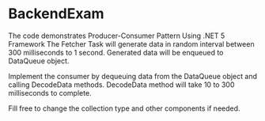 ﻿# BackendExam


The code demonstrates Producer-Consumer Pattern
Using .NET 5 Framework
The Fetcher Task will generate data in random interval between 300 milliseconds to 1 second.
Generated data will be enqueued to DataQueue object.

Implement the consumer by dequeuing data from the DataQueue object and calling DecodeData methods.
DecodeData method will take 10 to 300 milliseconds to complete.

Fill free to change the collection type and other components if needed.

